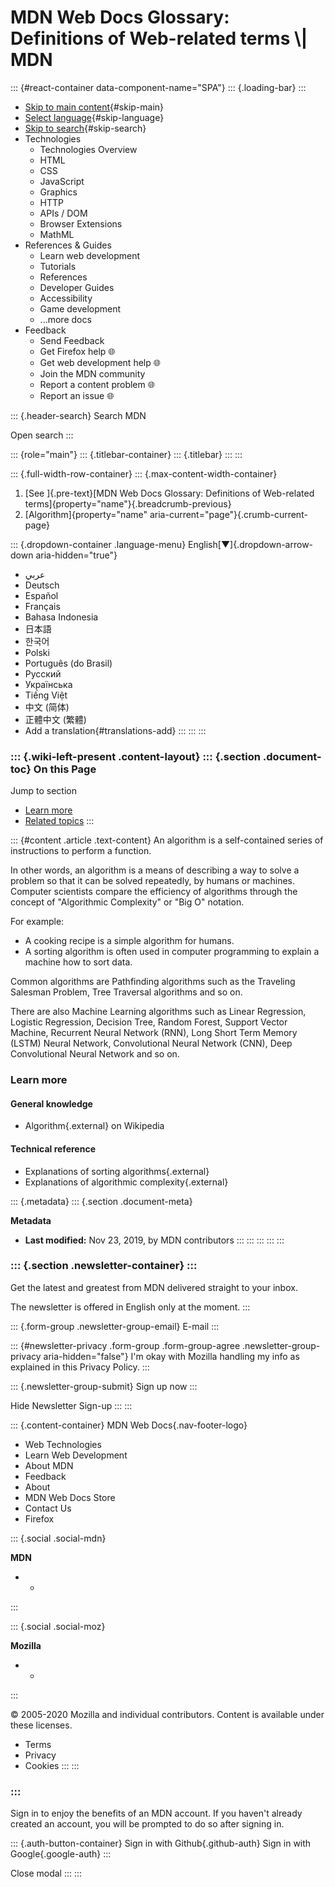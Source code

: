 # MDN Web Docs Glossary: Definitions of Web-related terms \\| MDN

::: {#react-container data-component-name="SPA"} ::: {.loading-bar} :::

- [Skip to main content](broken-reference/){#skip-main}
- [Select language](broken-reference/){#skip-language}
- [Skip to search](broken-reference/){#skip-search}
- Technologies
  - Technologies Overview
  - HTML
  - CSS
  - JavaScript
  - Graphics
  - HTTP
  - APIs / DOM
  - Browser Extensions
  - MathML
- References & Guides
  - Learn web development
  - Tutorials
  - References
  - Developer Guides
  - Accessibility
  - Game development
  - ...more docs
- Feedback
  - Send Feedback
  - Get Firefox help 🌐
  - Get web development help 🌐
  - Join the MDN community
  - Report a content problem 🌐
  - Report an issue 🌐

::: {.header-search} Search MDN

Open search :::

::: {role="main"} ::: {.titlebar-container} ::: {.titlebar} ::: :::

::: {.full-width-row-container} ::: {.max-content-width-container}

1. \[See ]{.pre-text}\[MDN Web Docs Glossary: Definitions of Web-related terms]{property="name"}{.breadcrumb-previous}
2. \[Algorithm]{property="name" aria-current="page"}{.crumb-current-page}

::: {.dropdown-container .language-menu} English\[▼]{.dropdown-arrow-down aria-hidden="true"}

- عربي
- Deutsch
- Español
- Français
- Bahasa Indonesia
- 日本語
- 한국어
- Polski
- Português (do Brasil)
- Русский
- Українська
- Tiếng Việt
- 中文 (简体)
- 正體中文 (繁體)
- Add a translation{#translations-add} ::: ::: :::

### ::: {.wiki-left-present .content-layout} ::: {.section .document-toc} On this Page

Jump to section

- [Learn more](broken-reference/)
- [Related topics](broken-reference/) :::

::: {#content .article .text-content} An algorithm is a self-contained series of instructions to perform a function.

In other words, an algorithm is a means of describing a way to solve a problem so that it can be solved repeatedly, by humans or machines. Computer scientists compare the efficiency of algorithms through the concept of "Algorithmic Complexity" or "Big O" notation.

For example:

- A cooking recipe is a simple algorithm for humans.
- A sorting algorithm is often used in computer programming to explain a machine how to sort data.

Common algorithms are Pathfinding algorithms such as the Traveling Salesman Problem, Tree Traversal algorithms and so on.

There are also Machine Learning algorithms such as Linear Regression, Logistic Regression, Decision Tree, Random Forest, Support Vector Machine, Recurrent Neural Network (RNN), Long Short Term Memory (LSTM) Neural Network, Convolutional Neural Network (CNN), Deep Convolutional Neural Network and so on.

### Learn more <a href="#learn_more" id="learn_more"></a>

#### General knowledge <a href="#general_knowledge" id="general_knowledge"></a>

- Algorithm{.external} on Wikipedia

#### Technical reference <a href="#technical_reference" id="technical_reference"></a>

- Explanations of sorting algorithms{.external}
- Explanations of algorithmic complexity{.external}

::: {.metadata} ::: {.section .document-meta}

**Metadata**

- **Last modified:** Nov 23, 2019, by MDN contributors ::: ::: ::: ::: :::

### ::: {.section .newsletter-container} ::: <a href="#newsletter-form-container-.newsletter-.section-.newsletter-head-learn-the-best-of-web-development-le" id="newsletter-form-container-.newsletter-.section-.newsletter-head-learn-the-best-of-web-development-le"></a>

Get the latest and greatest from MDN delivered straight to your inbox.

The newsletter is offered in English only at the moment. :::

::: {.form-group .newsletter-group-email} E-mail :::

::: {#newsletter-privacy .form-group .form-group-agree .newsletter-group-privacy aria-hidden="false"} I'm okay with Mozilla handling my info as explained in this Privacy Policy. :::

::: {.newsletter-group-submit} Sign up now :::

Hide Newsletter Sign-up ::: :::

::: {.content-container} MDN Web Docs{.nav-footer-logo}

- Web Technologies
- Learn Web Development
- About MDN
- Feedback
- About
- MDN Web Docs Store
- Contact Us
- Firefox

::: {.social .social-mdn}

**MDN**

- -

:::

::: {.social .social-moz}

**Mozilla**

- -

:::

© 2005-2020 Mozilla and individual contributors. Content is available under these licenses.

- Terms
- Privacy
- Cookies ::: :::

### ::: <a href="#auth-modal-.modal-.hidden-.section-.auth-providers-tabindex-1-role-dialog-aria-modal-true-aria-label" id="auth-modal-.modal-.hidden-.section-.auth-providers-tabindex-1-role-dialog-aria-modal-true-aria-label"></a>

Sign in to enjoy the benefits of an MDN account. If you haven't already created an account, you will be prompted to do so after signing in.

::: {.auth-button-container} Sign in with Github{.github-auth} Sign in with Google{.google-auth} :::

Close modal ::: :::
